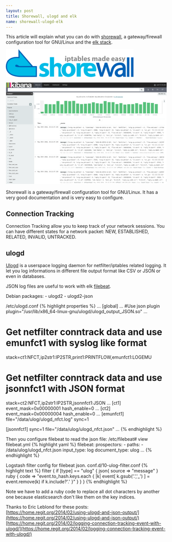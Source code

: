 ```yaml
---
layout: post
title: Shorewall, ulogd and elk
name: shorewall-ulogd-elk
---
```


This article will explain what you can do with [shorewall](http://www.shorewall.net), a gateway/firewall configuration tool for GNU/Linux and the [elk stack](https://www.elastic.co/products).

![Shorewall logo](/pub/shorewall/shorewall-logo.png)

![shorewall-kibana](/pub/shorewall/shorewall-kibana.png)


Shorewall is a gateway/firewall configuration tool for GNU/Linux. It has a very good documentation and is very easy to configure.

## Connection Tracking

Connection Tracking allow you to keep track of your network sessions. You can have different states for a network packet: NEW, ESTABLISHED, RELATED, INVALID, UNTRACKED.

## ulogd
[Ulogd](http://www.netfilter.org/projects/ulogd/) is a userspace logging daemon for netfilter/iptables related logging. It let you log informations in different file output format like CSV or JSON or even in databases.

JSON log files are useful to work with elk [filebeat](https://www.elastic.co/products/beats/filebeat).

Debian packages:
    - ulogd2
    - ulogd2-json

/etc/ulogd.conf
{% highlight properties %}
...
[global]
...
#Use json plugin
plugin="/usr/lib/x86_64-linux-gnu/ulogd/ulogd_output_JSON.so"
...
# Get netfilter conntrack data and use emunfct1 with syslog like format
stack=ct1:NFCT,ip2str1:IP2STR,print1:PRINTFLOW,emunfct1:LOGEMU

# Get netfilter conntrack data and use jsonnfct1 with JSON format
stack=ct2:NFCT,ip2str1:IP2STR,jsonnfct1:JSON
...
[ct1]
event_mask=0x00000001
hash_enable=0
...
[ct2]
event_mask=0x00000004
hash_enable=0
...
[emunfct1]
file="/data/ulog/ulogd_nfct.log"
sync=1

[jsonnfct1]
sync=1
file="/data/ulog/ulogd_nfct.json"
...
{% endhighlight %}

Then you configure filebeat to read the json file:
/etc/filebeat# view filebeat.yml 
{% highlight yaml %}
filebeat:
  prospectors:
    -
      paths:
        - /data/ulog/ulogd_nfct.json
      input_type: log
      document_type: ulog
...
{% endhighlight %}

Logstash filter config for filebeat json.
conf.d/10-ulog-filter.conf
{% highlight text %}
filter {
  if [type] == "ulog" {
    json{
      source => "message"
    }
    ruby {
      code => "event.to_hash.keys.each { |k| event[ k.gsub('.','_') ] = event.remove(k) if k.include?'.' }"
    }
  }
}
{% endhighlight %}

Note we have to add a ruby code to replace all dot characters by another one because elasticsearch don't like them on the key indices.

Thanks to  Eric Leblond  for these posts: [https://home.regit.org/2014/02/using-ulogd-and-json-output/](https://home.regit.org/2014/02/using-ulogd-and-json-output/)
[https://home.regit.org/2014/02/logging-connection-tracking-event-with-ulogd/](https://home.regit.org/2014/02/logging-connection-tracking-event-with-ulogd/)
